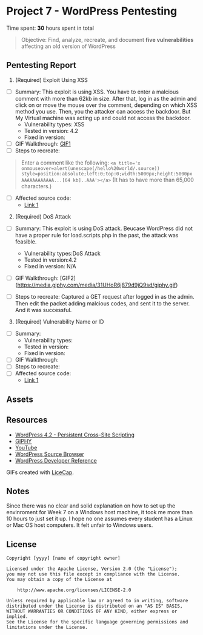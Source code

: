 # Project 7 - WordPress Pentesting

Time spent: **30** hours spent in total

> Objective: Find, analyze, recreate, and document **five vulnerabilities** affecting an old version of WordPress

## Pentesting Report
1. (Required) Exploit Using XSS 
  - [ ] Summary: 
  This exploit is using XSS. You have to enter a malcious comment with more than 62kb in size. After that, log in as the admin and click on or move the mouse over the comment, depending on which XSS method you use. Then, you the attacker can access the backdoor.
  But My Virtual machine was acting up and could not access the backdoor. 
    - Vulnerability types: 
    XSS
    - Tested in version: 
    4.2
    - Fixed in version: 
  - [ ] GIF Walkthrough: 
  [GIF1](https://media.giphy.com/media/1mgnbgjGX5bsAR2c2R/giphy.gif)
  - [ ] Steps to recreate: 
  >Enter a comment like the following: `<a title='x onmouseover=alert(unescape(/hello%20world/.source)) style=position:absolute;left:0;top:0;width:5000px;height:5000px  AAAAAAAAAAAA...[64 kb]..AAA'></a>`
  (It has to have more than 65,000 characters.)
  - [ ] Affected source code:
    - [Link 1](https://core.trac.wordpress.org/browser/tags/version/src/source_file.php)
    
2. (Required) DoS Attack
  - [ ] Summary: This exploit is using DoS attack. Beucase WordPress did not have a proper rule for load.scripts.php in the past, the attack was feasible.
    - Vulnerability types:DoS Attack
    - Tested in version:4.2
    - Fixed in version: N/A
  - [ ] GIF Walkthrough: 
  [GIF2] (https://media.giphy.com/media/31UHoR6j879d9jQ9sd/giphy.gif)
  - [ ] Steps to recreate: Captured a GET request after logged in as the admin. Then edit the packet adding malcious codes, and sent it to the server. And it was successful.

  
3. (Required) Vulnerability Name or ID
  - [ ] Summary: 
    - Vulnerability types:
    - Tested in version:
    - Fixed in version: 
  - [ ] GIF Walkthrough: 
  - [ ] Steps to recreate: 
  - [ ] Affected source code:
    - [Link 1](https://core.trac.wordpress.org/browser/tags/version/src/source_file.php)


## Assets


## Resources
- [WordPress 4.2 - Persistent Cross-Site Scripting](https://www.exploit-db.com/exploits/36844/)
- [GIPHY](https://giphy.com/)
- [YouTube](https://www.youtube.com/watch?v=OCqQZJZ1Ie4)
- [WordPress Source Browser](https://core.trac.wordpress.org/browser/)
- [WordPress Developer Reference](https://developer.wordpress.org/reference/)

GIFs created with [LiceCap](http://www.cockos.com/licecap/).

## Notes

Since there was no clear and solid explanation on how to set up the envinroment for Week 7 on a Windows host machine, it took me more than 10 hours to just set it up. I hope no one assumes every student has a Linux or Mac OS host computers. It felt unfair to Windows users.


## License

    Copyright [yyyy] [name of copyright owner]

    Licensed under the Apache License, Version 2.0 (the "License");
    you may not use this file except in compliance with the License.
    You may obtain a copy of the License at

        http://www.apache.org/licenses/LICENSE-2.0

    Unless required by applicable law or agreed to in writing, software
    distributed under the License is distributed on an "AS IS" BASIS,
    WITHOUT WARRANTIES OR CONDITIONS OF ANY KIND, either express or implied.
    See the License for the specific language governing permissions and
    limitations under the License.
